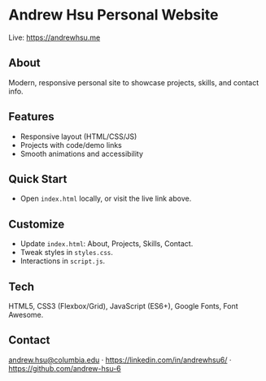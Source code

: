 # Andrew Hsu Personal Website

Live: https://andrewhsu.me

## About
Modern, responsive personal site to showcase projects, skills, and contact info.

## Features
- Responsive layout (HTML/CSS/JS)
- Projects with code/demo links
- Smooth animations and accessibility

## Quick Start
- Open `index.html` locally, or visit the live link above.

## Customize
- Update `index.html`: About, Projects, Skills, Contact.
- Tweak styles in `styles.css`.
- Interactions in `script.js`.

## Tech
HTML5, CSS3 (Flexbox/Grid), JavaScript (ES6+), Google Fonts, Font Awesome.

## Contact
andrew.hsu@columbia.edu · https://linkedin.com/in/andrewhsu6/ · https://github.com/andrew-hsu-6